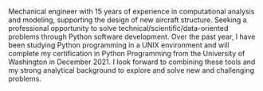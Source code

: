 Mechanical engineer with 15 years of experience in computational analysis and modeling, supporting the design of new aircraft structure. Seeking a professional opportunity to solve technical/scientific/data-oriented problems through Python software development. Over the past year, I have been studying Python programming in a UNIX environment and will complete my certification in Python Programming from the University of Washington in December 2021. I look forward to combining these tools and my strong analytical background to explore and solve new and challenging problems.
